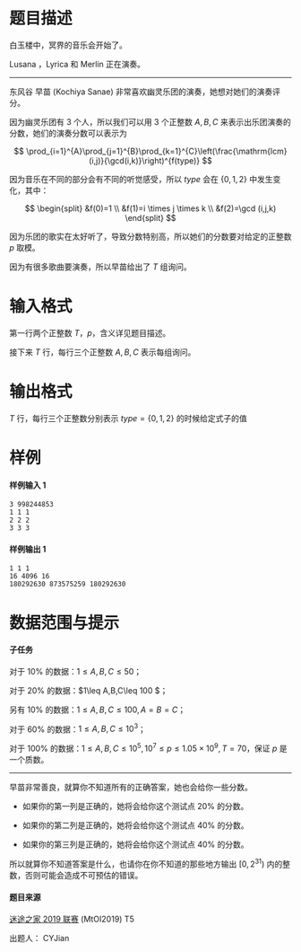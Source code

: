 
# 题目描述

白玉楼中，冥界的音乐会开始了。

Lusana ，Lyrica 和 Merlin 正在演奏。

---

东风谷 早苗 (Kochiya Sanae) 非常喜欢幽灵乐团的演奏，她想对她们的演奏评分。

因为幽灵乐团有 $3$ 个人，所以我们可以用 $3$ 个正整数 $A,B,C$ 来表示出乐团演奏的分数，她们的演奏分数可以表示为

$$
\prod_{i=1}^{A}\prod_{j=1}^{B}\prod_{k=1}^{C}\left(\frac{\mathrm{lcm}(i,j)}{\gcd(i,k)}\right)^{f(type)}
$$

因为音乐在不同的部分会有不同的听觉感受，所以 $type$ 会在 $\{0,1,2\}$ 中发生变化，其中：

$$
\begin{split}
&f(0)=1 \\
&f(1)=i \times j \times k \\
&f(2)=\gcd (i,j,k)
\end{split}
$$

因为乐团的歌实在太好听了，导致分数特别高，所以她们的分数要对给定的正整数 $p$ 取模。

因为有很多歌曲要演奏，所以早苗给出了 $T$ 组询问。

# 输入格式

第一行两个正整数 $T$，$p$，含义详见题目描述。

接下来 $T$ 行，每行三个正整数 $A,B,C$ 表示每组询问。

# 输出格式

$T$ 行，每行三个正整数分别表示 $type= \{0,1,2\}$ 的时候给定式子的值

# 样例

#### 样例输入 1

```plain
3 998244853
1 1 1
2 2 2
3 3 3
```
#### 样例输出 1

```plain
1 1 1
16 4096 16
180292630 873575259 180292630
```

# 数据范围与提示

#### 子任务

对于 $10\%$ 的数据：$1\leq A,B,C\leq 50$；

对于 $20\%$ 的数据：$1\leq A,B,C\leq 100 $；

另有 $10\%$ 的数据：$1\leq A,B,C\leq 100,A=B=C$；

对于 $60\%$ 的数据：$1\leq A,B,C\leq 10^3$；

对于 $100\%$ 的数据：$1\leq A,B,C\leq 10^5,10^7 \leq p \leq 1.05\times 10^9,T =70$，保证 $p$ 是一个质数。


---

早苗非常善良，就算你不知道所有的正确答案，她也会给你一些分数。 

* 如果你的第一列是正确的，她将会给你这个测试点 $20\%$ 的分数。

* 如果你的第二列是正确的，她将会给你这个测试点 $40\%$ 的分数。

* 如果你的第三列是正确的，她将会给你这个测试点 $40\%$ 的分数。  

所以就算你不知道答案是什么，也请你在你不知道的那些地方输出 $[0,2^{31})$ 内的整数，否则可能会造成不可预估的错误。

#### 题目来源

[迷途之家 2019 联赛](https://www.luogu.org/contest/20135) (MtOI2019) T5

出题人： CYJian

